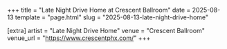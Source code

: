 +++
title = "Late Night Drive Home at Crescent Ballroom"
date = 2025-08-13
template = "page.html"
slug = "2025-08-13-late-night-drive-home"

[extra]
artist = "Late Night Drive Home"
venue = "Crescent Ballroom"
venue_url = "https://www.crescentphx.com/"
+++
